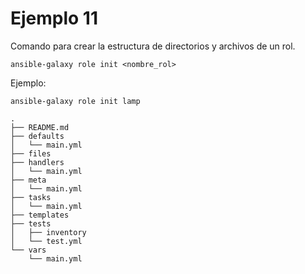 # Ejemplo 11

Comando para crear la estructura de directorios y archivos de un rol.

```
ansible-galaxy role init <nombre_rol>
```

Ejemplo:

```
ansible-galaxy role init lamp
```

```
.
├── README.md
├── defaults
│   └── main.yml
├── files
├── handlers
│   └── main.yml
├── meta
│   └── main.yml
├── tasks
│   └── main.yml
├── templates
├── tests
│   ├── inventory
│   └── test.yml
└── vars
    └── main.yml
```